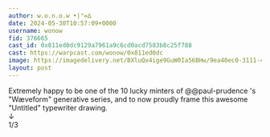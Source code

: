 ```yaml
---
author: w.o.n.o.w •|°=∆
date: 2024-05-30T10:57:09+0000
username: wonow
fid: 376665
cast_id: 0x811ed0dc9129a7961a9c6cd0acd7583b8c25f788
cast: https://warpcast.com/wonow/0x811ed0dc
image: https://imagedelivery.net/BXluQx4ige9GuW0Ia56BHw/9ea40ec0-3111-443c-79f0-ca15add01100/original
layout: post
---
```

Extremely happy to be one of the 10 lucky minters of @@paul-prudence 's "Wæveform" generative series, and to now proudly frame this awesome "Untitled" typewriter drawing.  
↓  
1/3  

<img src='https://imagedelivery.net/BXluQx4ige9GuW0Ia56BHw/9ea40ec0-3111-443c-79f0-ca15add01100/original' alt='' referrerpolicy='no-referrer'/>